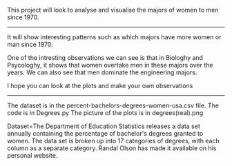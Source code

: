 This project will look to analyse and visualise the majors of women to men since 1970.
____________________________________________________________________________________________________

It will show interesting patterns such as which majors have more women or man since 1970.

One of the intresting observations we can see is that in Biologhy and Psycologhy, it shows that women overtake men in these majors over the years. We can also see that men dominate the engineering majors. 

I hope you can look at the plots and make your own observations


_____________________________________________________________________________________________________

The dataset is in the percent-bachelors-degrees-women-usa.csv file.
The code is in Degrees.py
The picture of the plots is in degrees(real).png 

Dataset=The Department of Education Statistics releases a data set annually containing the percentage of bachelor's degrees granted to women. The data set is broken up into 17 categories of degrees, with each column as a separate category. Randal Olson has made it available on his personal website.
